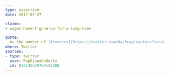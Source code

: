 ```yaml
---
type: assertion
date: 2017-09-27

claims:
- wages-havent-gone-up-for-a-long-time

quote:
  As the number of [#renters](https://twitter.com/hashtag/renters?src=hash) skyrockets, wages remain stagnant. Let's work to end this and [#makerentaffordable](https://twitter.com/hashtag/makerentaffordable?src=hash) in Colorado and across America.
where: Twitter
sources:
- type: twitter
  user: RepDianaDeGette
  id: 913145629769125888
---
```

